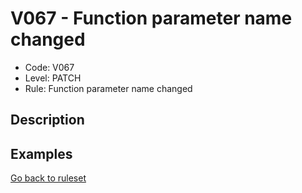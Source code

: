 # V067 - Function parameter name changed

* Code: V067
* Level: PATCH
* Rule: Function parameter name changed

## Description

## Examples

[Go back to ruleset](../README.md)